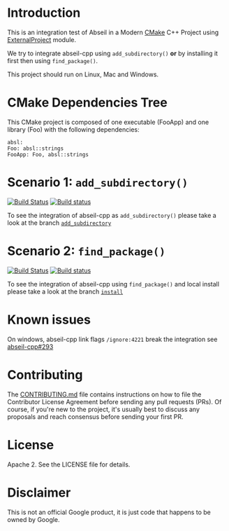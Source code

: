 # Introduction
This is an integration test of Abseil in a Modern [CMake](https://cmake.org/) C++ Project using
 [ExternalProject](https://cmake.org/cmake/help/latest/module/ExternalProject.html) module.

We try to integrate abseil-cpp using `add_subdirectory()` **or** by installing it first then using `find_package()`.

This project should run on Linux, Mac and Windows.

# CMake Dependencies Tree
This CMake project is composed of one executable (FooApp) and one library (Foo)
with the following dependencies:  
```
absl:
Foo: absl::strings
FooApp: Foo, absl::strings
```

# Scenario 1: `add_subdirectory()`
[![Build Status](https://travis-ci.org/Mizux/cmake-abseil.svg?branch=add_subdirectory)](https://travis-ci.org/Mizux/cmake-abseil)
[![Build status](https://ci.appveyor.com/api/projects/status/fxxmf49bkboftmg5/branch/add_subdirectory?svg=true)](https://ci.appveyor.com/project/Mizux/cmake-abseil/branch/add_subdirectory)

To see the integration of abseil-cpp as `add_subdirectory()` please take a look
at the branch [`add_subdirectory`](https://github.com/Mizux/cmake-abseil/tree/add_subdirectory)

# Scenario 2: `find_package()`
[![Build Status](https://travis-ci.org/Mizux/cmake-abseil.svg?branch=install)](https://travis-ci.org/Mizux/cmake-abseil)
[![Build status](https://ci.appveyor.com/api/projects/status/fxxmf49bkboftmg5/branch/install?svg=true)](https://ci.appveyor.com/project/Mizux/cmake-abseil/branch/install)

To see the integration of abseil-cpp using `find_package()` and local install please take a look
at the branch [`install`](https://github.com/Mizux/cmake-abseil/tree/install)

# Known issues

On windows, abseil-cpp link flags `/ignore:4221` break the integration see [abseil-cpp#293](https://github.com/abseil/abseil-cpp/issues/293)

# Contributing
The [CONTRIBUTING.md](./CONTRIBUTING.md) file contains instructions on how to
file the Contributor License Agreement before sending any pull requests (PRs).
Of course, if you're new to the project, it's usually best to discuss any
proposals and reach consensus before sending your first PR.

# License
Apache 2. See the LICENSE file for details.

# Disclaimer
This is not an official Google product, it is just code that happens to be
owned by Google.
